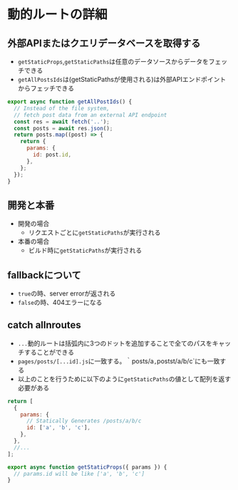 # 動的ルートの詳細

## 外部APIまたはクエリデータベースを取得する
- `getStaticProps`,`getStaticPaths`は任意のデータソースからデータをフェッチできる
- `getAllPostsIds`は(getStaticPathsが使用される)は外部APIエンドポイントからフェッチできる
```javascript
export async function getAllPostIds() {
  // Instead of the file system,
  // fetch post data from an external API endpoint
  const res = await fetch('..');
  const posts = await res.json();
  return posts.map((post) => {
    return {
      params: {
        id: post.id,
      },
    };
  });
}
```

## 開発と本番
- 開発の場合
  - リクエストごとに`getStaticPaths`が実行される
- 本番の場合
  - ビルド時に`getStaticPaths`が実行される
 
## fallbackについて
- `true`の時、server errorが返される
- `false`の時、404エラーになる

## catch allnroutes
- `...`動的ルートは括弧内に3つのドットを追加することで全てのパスをキャッチすることができる
- `pages/posts/[...id].js`に一致する。｀posts/a`,`postst/a/b/c`にも一致する
- 以上のことを行うために以下のように`getStaticPaths`の値として配列を返す必要がある
```javascript
return [
  {
    params: {
      // Statically Generates /posts/a/b/c
      id: ['a', 'b', 'c'],
    },
  },
  //...
];
```

```javascript
export async function getStaticProps({ params }) {
  // params.id will be like ['a', 'b', 'c']
}
```
